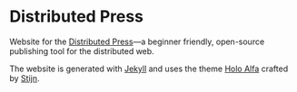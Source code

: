 # Distributed Press

Website for the [Distributed Press](https://distributed.press)—a beginner friendly, open-source publishing tool for the distributed web.

The website is generated with [Jekyll](http://jekyllrb.com) and uses the theme [Holo Alfa](http://stijnvc.github.io/holo-alfa/) crafted by [Stijn](http://stijnvc.github.io/holo-alfa/).